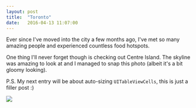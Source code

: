 ```yaml
---
layout: post
title:  "Toronto"
date:   2016-04-13 11:07:00
---
```


Ever since I've moved into the city a few months ago, I've met so many amazing people and experienced countless food hotspots.

One thing I'll never forget though is checking out Centre Island.
The skyline was amazing to look at and I managed to snap this photo (albeit it's a bit gloomy looking).

P.S. My next entry will be about auto-sizing `UITableViewCells`, this is just a filler post :)

<img src="https://lh3.googleusercontent.com/6Mx-uaaRC-O9TT6xG5BVDb0h4PrLarlXd8bpJKPRFam_OjOw2LiQMMBTNSotGZa9Y_OQfDsyAK9P4dZGul3nC1GKZ8BiZxQwIij86AG-3-Qln8sC-35ZV4bOV5_8_I67rWkTjhMipWuqE0c3uK1X3-0HuWoHnNJ4ZPMaIVyTD9nqzM8k8oAvQUWLCbPlRdnlVCnnKIs_9RN-vPhXAr9ZwWNuC_q8ih08tR0ry3xhcmjPTT4UgR3GB2MyoWY4eZMaXknCQwAc4yrieBcjR9DvWEsiKx-Z8Sw22O-6tzMiSQjB4Qd2k0cyOgAPkDrxRYbwTtW8pS9g9X9Ffhg12G4voP83JoSndDlg8FUSJAXrSiq5T3Wn_0YcuZM3D1GsPwYgCIOkGgy7uVSSdf6WntsFfp70dunrPtxr17TsL9v81nbbe4oMk39lAXlCLR-1rxtxG2jHLz0hz10W4kYIkxIxJ9s5vJVdjVu9cPo28sIr9gC5Ae-k07K_fzS7wPa8pYQF2UBHCohb8jZUX9vWqBTk8Alf5HzB2_RBa20l7CD--eQUZ4eH8UakzJ9ewudu7hneGOfl=w2136-h1602-no">
